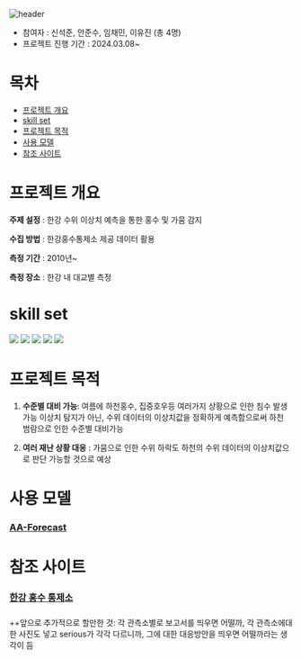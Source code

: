 ![header](https://capsule-render.vercel.app/api?type=waving&color=gradient&height=350&section=header&text=Capstone_project&stroke=3A2F32&strokeWidth=2&animation=twinkling)

- 참여자 : 신석준, 안준수, 임채민, 이유진 (총 4명)
- 프로젝트 진행 기간 : 2024.03.08~

# 목차
- [프로젝트 개요](#프로젝트-개요)
- [skill set](#skill-set)
- [프로젝트 목적](#프로젝트-목적)
- [사용 모델](#사용-모델)
- [참조 사이트](#참조-사이트)

# 프로젝트 개요
**주제 설정** :
한강 수위 이상치 예측을 통한 홍수 및 가뭄 감지

**수집 방법** : 
한강홍수통제소 제공 데이터 활용

**측정 기간** : 
2010년~

**측정 장소** : 
한강 내 대교별 측정

# skill set
<img src="https://img.shields.io/badge/HTML5-E34F26?style=flat-square&logo=HTML5&logoColor=white"/> <img src="https://img.shields.io/badge/Jupyter-F37626?style=flat-square&logo=Jupyter&logoColor=white"/> <img src="https://img.shields.io/badge/Google Colab-F9AB00?style=flat-square&logo=Google Colab&logoColor=white"/> <img src="https://img.shields.io/badge/Python-3766AB?style=flat-square&logo=Python&logoColor=white"/> <a href="https://app.slack.com/client/T06NP5BLHSQ/C06NHPP3LDT"><img src="https://img.shields.io/badge/Slack-4A154B?style=flat-square&logo=Slack&logoColor=white"/> </a>


# 프로젝트 목적
1. **수준별 대비 가능**:  여름에 하천홍수, 집중호우등 여러가지 상황으로 인한 침수 발생가능 
이상치 탐지가 아닌, 수위 데이터의 이상치값을 정확하게 예측함으로써 하천 범람으로 인한 수준별 대비가능

2. **여러 재난 상황 대응** : 가뭄으로 인한 수위 하락도 하천의 수위 데이터의 이상치값으로 판단 가능할 것으로 예상

# 사용 모델
<h3><a href="https://github.com/ashfarhangi/aa-forecast">AA-Forecast</a></h3>

# 참조 사이트
<h3><a href="https://www.hrfco.go.kr/main.do">한강 홍수 통제소</a></h3>



###
++앞으로 추가적으로 할만한 것: 각 관측소별로 보고서를 띄우면 어떨까, 각 관측소에대한 사진도 넣고 serious가 각각 다르니까, 그에 대한 대응방안을 띄우면 어떨까라는 생각이 듬 

